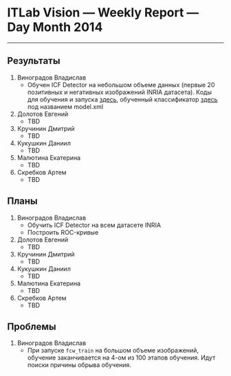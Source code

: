 # ITLab Vision — Weekly Report — Day Month 2014

----------------

## Результаты

  1. Виноградов Владислав
     - Обучен ICF Detector на небольшом объеме данных (первые 20 позитивных и негативных изображений INRIA датасета). Коды для обучения и запуска [здесь](https://github.com/VladVin/obj-detect-classifiers/tree/master/src/icfdetector), обученный классификатор [здесь](https://github.com/VladVin/obj-detect-classifiers/tree/master/trained-classifiers/icfdetector) под названием model.xml
  1. Долотов Евгений
     - TBD
  1. Кручинин Дмитрий
     - TBD
  1. Кукушкин Даниил
     - TBD
  1. Малютина Екатерина
     - TBD
  1. Скребков Артем
     - TBD

## Планы

  1. Виноградов Владислав
     - Обучить ICF Detector на всем датасете INRIA
     - Построить ROC-кривые
  1. Долотов Евгений
     - TBD
  1. Кручинин Дмитрий
     - TBD
  1. Кукушкин Даниил
     - TBD
  1. Малютина Екатерина
     - TBD
  1. Скребков Артем
     - TBD

## Проблемы
  1. Виноградов Владислав
     - При запуске `fcw_train` на большом объеме изображений, обучение заканчивается на 4-ом из 100 этапов обучения. Идут поиски причины обрыва обучения.
